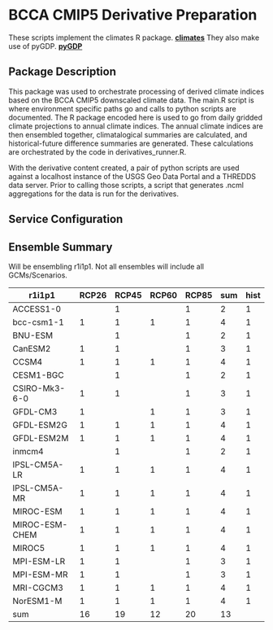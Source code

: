 BCCA CMIP5 Derivative Preparation
=================================

These scripts implement the climates R package. [**climates**](https://github.com/jjvanderwal/climates)
They also make use of pyGDP. [**pyGDP**](https://github.com/USGS-CIDA/pyGDP)  

Package Description
-------------------
This package was used to orchestrate processing of derived climate indices based on the BCCA CMIP5 downscaled climate data. The main.R script is where environment specific paths go and calls to python scripts are documented. The R package encoded here is used to go from daily gridded climate projections to annual climate indices. The annual climate indices are then ensembled together, climatalogical summaries are calculated, and historical-future difference summaries are generated. These calculations are orchestrated by the code in derivatives\_runner.R.  

With the derivative content created, a pair of python scripts are used against a localhost instance of the USGS Geo Data Portal and a THREDDS data server. Prior to calling those scripts, a script that generates .ncml aggregations for the data is run for the derivatives.

Service Configuration
---------------------


Ensemble Summary
------------
Will be ensembling r1i1p1. Not all ensembles will include all GCMs/Scenarios.

| r1i1p1 | RCP26 | RCP45 | RCP60 | RCP85 | sum | hist |
| ----- | ----- | ----- | ----- | ----- | ----- | ----- |
| ACCESS1-0 |  | 1 |  | 1 | 2 | 1 |
| bcc-csm1-1 | 1 | 1 | 1 | 1 | 4 | 1 |
| BNU-ESM |  | 1 |  | 1 | 2 | 1 |
| CanESM2 | 1 | 1 |  | 1 | 3 | 1 |
| CCSM4 | 1 | 1 | 1 | 1 | 4 | 1 |
| CESM1-BGC |  | 1 |  | 1 | 2 | 1 |
| CSIRO-Mk3-6-0 | 1 | 1 |  | 1 | 3 | 1 |
| GFDL-CM3 | 1 |  | 1 | 1 | 3 | 1 |
| GFDL-ESM2G | 1 | 1 | 1 | 1 | 4 | 1 |
| GFDL-ESM2M | 1 | 1 | 1 | 1 | 4 | 1 |
| inmcm4 |  | 1 |  | 1 | 2 | 1 |
| IPSL-CM5A-LR | 1 | 1 | 1 | 1 | 4 | 1 |
| IPSL-CM5A-MR | 1 | 1 | 1 | 1 | 4 | 1 |
| MIROC-ESM | 1 | 1 | 1 | 1 | 4 | 1 |
| MIROC-ESM-CHEM | 1 | 1 | 1 | 1 | 4 | 1 |
| MIROC5 | 1 | 1 | 1 | 1 | 4 | 1 |
| MPI-ESM-LR | 1 | 1 |  | 1 | 3 | 1 |
| MPI-ESM-MR | 1 | 1 |  | 1 | 3 | 1 |
| MRI-CGCM3 | 1 | 1 | 1 | 1 | 4 | 1 |
| NorESM1-M | 1 | 1 | 1 | 1 | 4 | 1 |
| sum | 16 | 19 | 12 | 20 | 13 |
